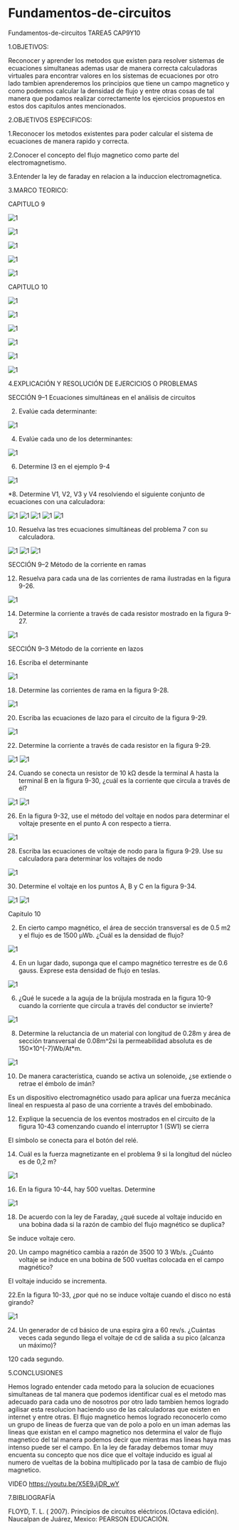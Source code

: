 # Fundamentos-de-circuitos

Fundamentos-de-circuitos
TAREA5 CAP9Y10

1.OBJETIVOS:
 
 Reconocer y aprender los metodos que existen para resolver sistemas de ecuaciones simultaneas ademas usar de manera correcta calculadoras virtuales para encontrar valores en los sistemas de ecuaciones por otro lado tambien aprenderemos los principios que tiene un campo magnetico y como podemos calcular la densidad de flujo y entre otras cosas de tal manera que podamos realizar correctamente los ejercicios propuestos en estos dos capitulos antes mencionados. 

2.OBJETIVOS ESPECIFICOS:

1.Reconocer los metodos existentes para poder calcular el sistema de ecuaciones de manera rapido y correcta. 

2.Conocer el concepto del flujo magnetico como parte del electromagnetismo.

3.Entender la ley de faraday en relacion a la induccion electromagnetica. 

3.MARCO TEORICO:

CAPITULO 9 

![1](https://github.com/Josselyn2/Fundamentos-de-circuitos/blob/Principal/IMAGENES/CAP9Y10/MAP1CAP9.png?raw=true)

![1](https://github.com/Josselyn2/Fundamentos-de-circuitos/blob/Principal/IMAGENES/CAP9Y10/MAP2CAP9.png?raw=true)

![1](https://github.com/Josselyn2/Fundamentos-de-circuitos/blob/Principal/IMAGENES/CAP9Y10/MAP3CAP9.png?raw=true)

![1](https://github.com/Josselyn2/Fundamentos-de-circuitos/blob/Principal/IMAGENES/CAP9Y10/MAP4CAP9.png?raw=true)

![1](https://github.com/Josselyn2/Fundamentos-de-circuitos/blob/Principal/IMAGENES/CAP9Y10/MAP5CAP9.png?raw=true)

CAPITULO 10

![1](https://github.com/Josselyn2/Fundamentos-de-circuitos/blob/Principal/IMAGENES/CAP9Y10/MAP1CAP10.png?raw=true)

![1](https://github.com/Josselyn2/Fundamentos-de-circuitos/blob/Principal/IMAGENES/CAP9Y10/MAP2CAP10.png?raw=true)

![1](https://github.com/Josselyn2/Fundamentos-de-circuitos/blob/Principal/IMAGENES/CAP9Y10/MAP3CAP10.png?raw=true)

![1](https://github.com/Josselyn2/Fundamentos-de-circuitos/blob/Principal/IMAGENES/CAP9Y10/MAP4CAP10.jpeg?raw=true)

![1](https://github.com/Josselyn2/Fundamentos-de-circuitos/blob/Principal/IMAGENES/CAP9Y10/MAP5CAP10.png?raw=true)

![1](https://github.com/Josselyn2/Fundamentos-de-circuitos/blob/Principal/IMAGENES/CAP9Y10/MAP6CAP10.png?raw=true)


4.EXPLICACIÓN Y RESOLUCIÓN DE EJERCICIOS O PROBLEMAS

SECCIÓN 9–1 Ecuaciones simultáneas en el análisis de circuitos

2. Evalúe cada determinante:

![1](https://github.com/Josselyn2/Fundamentos-de-circuitos/blob/Principal/IMAGENES/CAP9Y10/EJ2.jpg?raw=true)

4. Evalúe cada uno de los determinantes: 

![1](https://github.com/Josselyn2/Fundamentos-de-circuitos/blob/Principal/IMAGENES/CAP9Y10/EJ4.jpg?raw=true)

6. Determine I3 en el ejemplo 9-4

![1](https://github.com/Josselyn2/Fundamentos-de-circuitos/blob/Principal/IMAGENES/CAP9Y10/EJ6.jpg?raw=true)

*8. Determine V1, V2, V3 y V4 resolviendo el siguiente conjunto de ecuaciones con una calculadora: 

![1](https://github.com/Josselyn2/Fundamentos-de-circuitos/blob/Principal/IMAGENES/CAP9Y10/EJ8E.jpg?raw=true)
![1](https://github.com/Josselyn2/Fundamentos-de-circuitos/blob/Principal/IMAGENES/CAP9Y10/1EJ8.jpg?raw=true)
![1](https://github.com/Josselyn2/Fundamentos-de-circuitos/blob/Principal/IMAGENES/CAP9Y10/2EJ8.jpg?raw=true)
![1](https://github.com/Josselyn2/Fundamentos-de-circuitos/blob/Principal/IMAGENES/CAP9Y10/3EJ8.jpg?raw=true)
![1](https://github.com/Josselyn2/Fundamentos-de-circuitos/blob/Principal/IMAGENES/CAP9Y10/4EJ8.jpg?raw=true)


10. Resuelva las tres ecuaciones simultáneas del problema 7 con su calculadora. 

![1](https://github.com/Josselyn2/Fundamentos-de-circuitos/blob/Principal/IMAGENES/CAP9Y10/1EJ10.jpg?raw=true)
![1](https://github.com/Josselyn2/Fundamentos-de-circuitos/blob/Principal/IMAGENES/CAP9Y10/2EJ10.jpg?raw=true)
![1](https://github.com/Josselyn2/Fundamentos-de-circuitos/blob/Principal/IMAGENES/CAP9Y10/3EJ10.jpg?raw=true)

 SECCIÓN 9–2 Método de la corriente en ramas  

12. Resuelva para cada una de las corrientes de rama ilustradas en la figura 9-26. 

![1](https://github.com/Josselyn2/Fundamentos-de-circuitos/blob/Principal/IMAGENES/CAP9Y10/EJ12.jpg?raw=true)

14. Determine la corriente a través de cada resistor mostrado en la figura 9-27.

![1](https://github.com/Josselyn2/Fundamentos-de-circuitos/blob/Principal/IMAGENES/CAP9Y10/EJ14.jpg?raw=true)

SECCIÓN 9–3 Método de la corriente en lazos

16. Escriba el determinante 

![1](https://github.com/Josselyn2/Fundamentos-de-circuitos/blob/Principal/IMAGENES/CAP9Y10/EJ16.jpg?raw=true)

18. Determine las corrientes de rama en la figura 9-28.

![1](https://github.com/Josselyn2/Fundamentos-de-circuitos/blob/Principal/IMAGENES/CAP9Y10/EJ18.jpg?raw=true)

20. Escriba las ecuaciones de lazo para el circuito de la figura 9-29.

![1](https://github.com/Josselyn2/Fundamentos-de-circuitos/blob/Principal/IMAGENES/CAP9Y10/EJ20.jpg?raw=true)

22. Determine la corriente a través de cada resistor en la figura 9-29.

![1](https://github.com/Josselyn2/Fundamentos-de-circuitos/blob/Principal/IMAGENES/CAP9Y10/1EJ22.jpg?raw=true)
![1](https://github.com/Josselyn2/Fundamentos-de-circuitos/blob/Principal/IMAGENES/CAP9Y10/2EJ22.jpg?raw=true)

24. Cuando se conecta un resistor de 10 kΩ desde la terminal A hasta la terminal B en la figura 9-30, ¿cuál es la corriente que circula a través de él?

![1](https://github.com/Josselyn2/Fundamentos-de-circuitos/blob/Principal/IMAGENES/CAP9Y10/1EJ24.jpg?raw=true)
![1](https://github.com/Josselyn2/Fundamentos-de-circuitos/blob/Principal/IMAGENES/CAP9Y10/2EJ24.jpg?raw=true)

26. En la figura 9-32, use el método del voltaje en nodos para determinar el voltaje presente en el punto A con respecto a tierra.

![1](https://github.com/Josselyn2/Fundamentos-de-circuitos/blob/Principal/IMAGENES/CAP9Y10/EJ26.jpg?raw=true)
 
28. Escriba las ecuaciones de voltaje de nodo para la figura 9-29. Use su calculadora para determinar los voltajes de nodo
	
![1]( https://github.com/Josselyn2/Fundamentos-de-circuitos/blob/Principal/IMAGENES/CAP9Y10/EJ28.jpg?raw=true)
  
30. Determine el voltaje en los puntos A, B y C en la figura 9-34.

![1](https://github.com/Josselyn2/Fundamentos-de-circuitos/blob/Principal/IMAGENES/CAP9Y10/1EJ30.jpg?raw=true)
![1](https://github.com/Josselyn2/Fundamentos-de-circuitos/blob/Principal/IMAGENES/CAP9Y10/2EJ30.jpg?raw=true)

Capitulo 10 

2. En cierto campo magnético, el área de sección transversal es de 0.5 m2 y el flujo es de 1500 µWb. ¿Cuál es la densidad de flujo?

![1](https://github.com/Josselyn2/Fundamentos-de-circuitos/blob/Principal/IMAGENES/CAP9Y10/EJ2C10.jpg?raw=true)

4. En un lugar dado, suponga que el campo magnético terrestre es de 0.6 gauss. Exprese esta densidad de flujo en teslas.

![1](https://github.com/Josselyn2/Fundamentos-de-circuitos/blob/Principal/IMAGENES/CAP9Y10/EJ4C10.jpg?raw=true)

6. ¿Qué le sucede a la aguja de la brújula mostrada en la figura 10-9 cuando la corriente que circula a través del conductor se invierte?

![1](https://github.com/Josselyn2/Fundamentos-de-circuitos/blob/Principal/IMAGENES/CAP9Y10/EJ6CAP10.jpg?raw=true)

8. Determine la reluctancia de un material con longitud de 0.28m y área de sección transversal de 0.08m^2si la permeabilidad absoluta es de 150×10^(-7)Wb/At*m.

![1](https://github.com/Josselyn2/Fundamentos-de-circuitos/blob/Principal/IMAGENES/CAP9Y10/EJ8CAP10.jpg?raw=true)

10. De manera característica, cuando se activa un solenoide, ¿se extiende o retrae el émbolo de imán?

Es un dispositivo electromagnético usado para aplicar una fuerza mecánica lineal en respuesta al paso de una corriente a través del embobinado.

12. Explique la secuencia de los eventos mostrados en el circuito de la figura 10-43 comenzando cuando el interruptor 1 (SW1) se cierra

El símbolo se conecta para el botón del relé.

14. Cuál es la fuerza magnetizante en el problema 9 si la longitud del núcleo es de 0,2 m?

![1](https://github.com/Josselyn2/Fundamentos-de-circuitos/blob/Principal/IMAGENES/CAP9Y10/EJ14CAP10.jpg?raw=true)

16. En la figura 10-44, hay 500 vueltas. Determine 

![1](https://github.com/Josselyn2/Fundamentos-de-circuitos/blob/Principal/IMAGENES/CAP9Y10/EJ16CAP1O.jpg?raw=true)

18. De acuerdo con la ley de Faraday, ¿qué sucede al voltaje inducido en una bobina dada si la razón de cambio del flujo magnético se duplica?

Se induce voltaje cero.

20. Un campo magnético cambia a razón de 3500 10 3 Wb/s. ¿Cuánto voltaje se induce en una bobina de 500 vueltas colocada en el campo magnético?

El voltaje inducido se incrementa.

22.En la figura 10-33, ¿por qué no se induce voltaje cuando el disco no está girando?

![1](https://github.com/Josselyn2/Fundamentos-de-circuitos/blob/Principal/IMAGENES/CAP9Y10/EJ22CAP10.jpg?raw=true)

24. Un generador de cd básico de una espira gira a 60 rev/s. ¿Cuántas veces cada segundo llega el voltaje de cd de salida a su pico (alcanza un máximo)?

120 cada segundo.

5.CONCLUSIONES

Hemos logrado entender cada metodo para la solucion de ecuaciones simultaneas de tal manera que podemos identificar cual es el metodo mas adecuado para cada uno de nosotros por otro lado tambien hemos logrado agilisar esta resolucion haciendo uso de las calculadoras que existen en internet y entre otras. 
El flujo magnetico hemos logrado reconocerlo como un grupo de lineas de fuerza que van de polo a polo en un iman ademas las lineas que existan en el campo magnetico nos determina el valor de flujo magnetico del tal manera podemos decir que mientras mas lineas haya mas intenso puede ser el campo. 
En la ley de faraday debemos tomar muy encuenta su concepto que nos dice que el voltaje inducido es igual al numero de vueltas de la bobina multiplicado por la tasa de cambio de flujo magnetico. 


VIDEO
https://youtu.be/X5E9JjDR_wY

7.BIBLIOGRAFÍA

FLOYD, T. L. ( 2007). Principios de circuitos eléctricos.(Octava edición). Naucalpan de Juárez, Mexico: PEARSON EDUCACIÓN.
